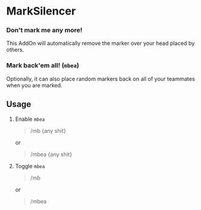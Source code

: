 # MarkSilencer

### Don't mark me any more!

This AddOn will automatically remove the marker over your head placed by others.

### Mark back'em all! (`mbea`)

Optionally, it can also place random markers back on all of your teammates when you are marked.

## Usage

1. Enable `mbea`
    > /mb {any shit}

    or

    > /mbea {any shit}

1. Toggle `mbea`
    > /mb

    or

    > /mbea